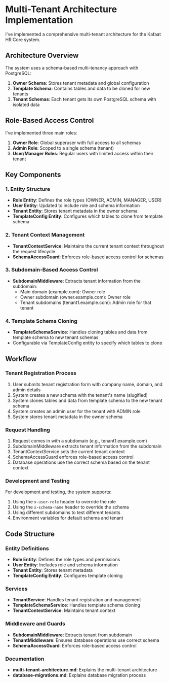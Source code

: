 # Multi-Tenant Architecture Implementation

I've implemented a comprehensive multi-tenant architecture for the Kafaat HR Core system.

## Architecture Overview

The system uses a schema-based multi-tenancy approach with PostgreSQL:

1. **Owner Schema**: Stores tenant metadata and global configuration
2. **Template Schema**: Contains tables and data to be cloned for new tenants
3. **Tenant Schemas**: Each tenant gets its own PostgreSQL schema with isolated data

## Role-Based Access Control

I've implemented three main roles:

1. **Owner Role**: Global superuser with full access to all schemas
2. **Admin Role**: Scoped to a single schema (tenant)
3. **User/Manager Roles**: Regular users with limited access within their tenant

## Key Components

### 1. Entity Structure

- **Role Entity**: Defines the role types (OWNER, ADMIN, MANAGER, USER)
- **User Entity**: Updated to include role and schema information
- **Tenant Entity**: Stores tenant metadata in the owner schema
- **TemplateConfig Entity**: Configures which tables to clone from template schema

### 2. Tenant Context Management

- **TenantContextService**: Maintains the current tenant context throughout the request lifecycle
- **SchemaAccessGuard**: Enforces role-based access control for schemas

### 3. Subdomain-Based Access Control

- **SubdomainMiddleware**: Extracts tenant information from the subdomain:
  - Main domain (example.com): Owner role
  - Owner subdomain (owner.example.com): Owner role
  - Tenant subdomains (tenant1.example.com): Admin role for that tenant

### 4. Template Schema Cloning

- **TemplateSchemaService**: Handles cloning tables and data from template schema to new tenant schemas
- Configurable via TemplateConfig entity to specify which tables to clone

## Workflow

### Tenant Registration Process

1. User submits tenant registration form with company name, domain, and admin details
2. System creates a new schema with the tenant's name (slugified)
3. System clones tables and data from template schema to the new tenant schema
4. System creates an admin user for the tenant with ADMIN role
5. System stores tenant metadata in the owner schema

### Request Handling

1. Request comes in with a subdomain (e.g., tenant1.example.com)
2. SubdomainMiddleware extracts tenant information from the subdomain
3. TenantContextService sets the current tenant context
4. SchemaAccessGuard enforces role-based access control
5. Database operations use the correct schema based on the tenant context

### Development and Testing

For development and testing, the system supports:

1. Using the `x-user-role` header to override the role
2. Using the `x-schema-name` header to override the schema
3. Using different subdomains to test different tenants
4. Environment variables for default schema and tenant

## Code Structure

### Entity Definitions

- **Role Entity**: Defines the role types and permissions
- **User Entity**: Includes role and schema information
- **Tenant Entity**: Stores tenant metadata
- **TemplateConfig Entity**: Configures template cloning

### Services

- **TenantService**: Handles tenant registration and management
- **TemplateSchemaService**: Handles template schema cloning
- **TenantContextService**: Maintains tenant context

### Middleware and Guards

- **SubdomainMiddleware**: Extracts tenant from subdomain
- **TenantMiddleware**: Ensures database operations use correct schema
- **SchemaAccessGuard**: Enforces role-based access control

### Documentation

- **multi-tenant-architecture.md**: Explains the multi-tenant architecture
- **database-migrations.md**: Explains database migration process
